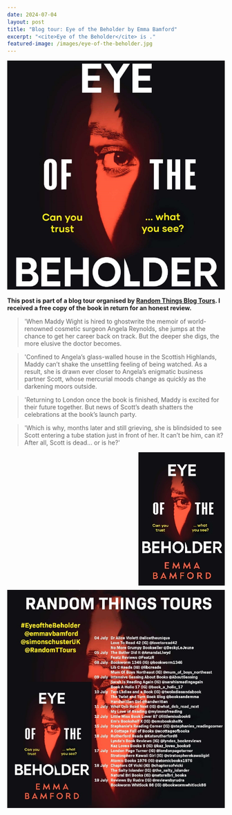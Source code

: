 ```yaml
---
date: 2024-07-04
layout: post
title: "Blog tour: Eye of the Beholder by Emma Bamford"
excerpt: "<cite>Eye of the Beholder</cite> is ."
featured-image: /images/eye-of-the-beholder.jpg
---
```


![Eye of the Beholder](/images/eye-of-the-beholder.jpg)

**This post is part of a blog tour organised by [Random Things Blog Tours](http://randomthingsthroughmyletterbox.blogspot.com/p/services-to-publishers-authors-blog.html). I received a free copy of the book in return for an honest review.**

> 'When Maddy Wight is hired to ghostwrite the memoir of world-renowned cosmetic surgeon Angela Reynolds, she jumps at the chance to get her career back on track. But the deeper she digs, the more elusive the doctor becomes.

> 'Confined to Angela’s glass-walled house in the Scottish Highlands, Maddy can’t shake the unsettling feeling of being watched. As a result, she is drawn ever closer to Angela’s enigmatic business partner Scott, whose mercurial moods change as quickly as the darkening moors outside.

> 'Returning to London once the book is finished, Maddy is excited for their future together. But news of Scott’s death shatters the celebrations at the book’s launch party.

> 'Which is why, months later and still grieving, she is blindsided to see Scott entering a tube station just in front of her. It can’t be him, can it? After all, Scott is dead... or is he?'

<img src="/images/eye-of-the-beholder-200.jpg" alt="Eye of the Beholder" style="float: right; margin-bottom: 10px; margin-left: 10px;">



![Eye of the Beholder blog tour banner](/images/eye-of-the-beholder-banner.jpg)
